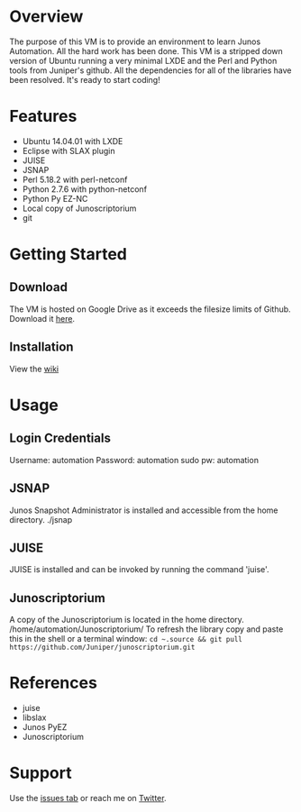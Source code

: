 # Overview
The purpose of this VM is to provide an environment to learn Junos Automation. All the hard work has been done. This VM is a stripped down version of Ubuntu running a very minimal LXDE and the Perl and Python tools from Juniper's github. All the dependencies for all of the libraries have been resolved. It's ready to start coding!

# Features
* Ubuntu 14.04.01 with LXDE
* Eclipse with SLAX plugin
* JUISE
* JSNAP
* Perl 5.18.2 with perl-netconf
* Python 2.7.6 with python-netconf
* Python Py EZ-NC
* Local copy of Junoscriptorium
* git

# Getting Started
## Download
The VM is hosted on Google Drive as it exceeds the filesize limits of Github. Download it [here](http://goo.gl/hDcHLB).

## Installation
View the [wiki](https://github.com/ntwrkguru/junos-automation-vm/wiki)

# Usage
## Login Credentials
Username: automation
Password: automation
sudo pw: automation

## JSNAP
Junos Snapshot Administrator is installed and accessible from the home directory.
./jsnap

## JUISE
JUISE is installed and can be invoked by running the command 'juise'.

## Junoscriptorium
A copy of the Junoscriptorium is located in the home directory. /home/automation/Junoscriptorium/ To refresh the library copy and paste this in the shell or a terminal window:
`cd ~.source && git pull https://github.com/Juniper/junoscriptorium.git`

# References

* juise
* libslax
* Junos PyEZ
* Junoscriptorium

# Support
Use the [issues tab](https://github.com/ntwrkguru/junos-automation-vm/issues) or reach me on [Twitter](https://twitter.com/ntwrkguru).

